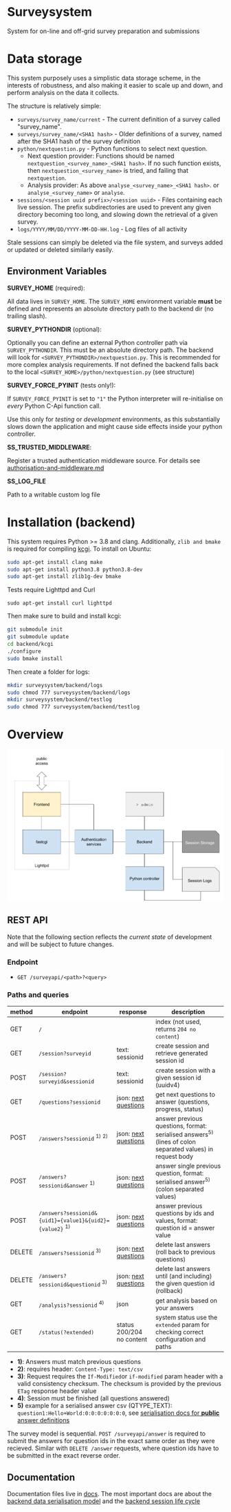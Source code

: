 # Surveysystem
System for on-line and off-grid survey preparation and submissions


# Data storage

This system purposely uses a simplistic data storage scheme, in the
interests of robustness, and also making it easier to scale up and down,
and perform analysis on the data it collects.

The structure is relatively simple:

* `surveys/survey_name/current` - The current definition of a survey called "survey_name".
* `surveys/survey_name/<SHA1 hash>` - Older definitions of a survey, named after the SHA1 hash of the survey definition
* `python/nextquestion.py` - Python functions to select next question.
    - Next question provider: Functions should be named `nextquestion_<survey_name>_<SHA1 hash>`.  If no such function exists, then `nextquestion_<survey_name>` is tried, and failing that `nextquestion`.
    - Analysis provider: As above `analyse_<survey_name>_<SHA1 hash>`.  or `analyse_<survey_name>` or `analyse`.
* `sessions/<session uuid prefix>/<session uuid>` - Files containing each live session.  The prefix subdirectories are used to
prevent any given directory becoming too long, and slowing down the retrieval of a given survey.
* `logs/YYYY/MM/DD/YYYY-MM-DD-HH.log` - Log files of all activity

Stale sessions can simply be deleted via the file system, and surveys added or updated or deleted similarly easily.

## Environment Variables

**SURVEY_HOME** (required):

All data lives in `SURVEY_HOME`. The `SURVEY_HOME` environment variable **must** be defined and represents an absolute directory path to the backend dir (no trailing slash).

**SURVEY_PYTHONDIR** (optional):

Optionally you can define an external Python controller path via `SURVEY_PYTHONDIR`. This must be an absolute directory path. The backend will look for `<SURVEY_PYTHONDIR>/nextquestion.py`. This is recommended for more complex analysis requirements.
If not defined the backend falls back to the local `<SURVEY_HOME>/python/nextquestion.py` (see structure)

**SURVEY_FORCE_PYINIT** (tests <span color="red">only!</span>):

If `SURVEY_FORCE_PYINIT` is set to `"1"` the Python interpreter will re-initialise on *every* Python C-Api function call.

Use this only for *testing* or *development* environments, as this substantially slows down the application and might cause side effects inside your python controller.

**SS_TRUSTED_MIDDLEWARE**:

Register a trusted authentication middleware source. For details see [authorisation-and-middleware.md](docs/authorisation-and-middleware.md)

**SS_LOG_FILE**

Path to a writable custom log file

# Installation (backend)

This system requires Python >= 3.8 and clang. Additionally, `zlib and bmake` is required for compiling [kcgi](https://kristaps.bsd.lv/kcgi/index.html). To install on Ubuntu:

```bash
sudo apt-get install clang make
sudo apt-get install python3.8 python3.8-dev
sudo apt-get install zlib1g-dev bmake
```

Tests require Lighttpd and Curl

```
sudo apt-get install curl lighttpd
```

Then make sure to build and install kcgi:

```bash
git submodule init
git submodule update
cd backend/kcgi
./configure
sudo bmake install
```

Then create a folder for logs:

```bash
mkdir surveysystem/backend/logs
sudo chmod 777 surveysystem/backend/logs
mkdir surveysystem/backend/testlog
sudo chmod 777 surveysystem/backend/testlog
```

# Overview

![surveysystem architecture](docs/architecture.png)

## REST API

Note that the following section reflects the *current state* of development and will be subject to future changes.

### Endpoint

 * `GET /surveyapi/<path>?<query>`

### Paths and queries


| method | endpoint                                                           | response                                                | description                                                                                                          |
| ---    | ---                                                                | ---                                                     | ---                                                                                                                  |
| GET    | `/`                                                                |                                                         | index (not used, returns `204 no content`)                                                                           |
| GET    | `/session?surveyid`                                                | text: sessionid                                         | create session and retrieve generated session id                                                                     |
| POST   | `/session?surveyid&sessionid`                                      | text: sessionid                                         | create session with a given session id (uuidv4)                                                                      |
| GET    | `/questions?sessionid`                                             | json: [next questions](docs/next-questions-response.md) | get next questions to answer (questions, progress, status)                                                           |
| POST   | `/answers?sessionid` <sup>1)</sup> <sup>2)</sup>                   | json: [next questions](docs/next-questions-response.md) | answer previous questions, format: serialised answers<sup>5)</sup> (lines of colon separated values) in request body |
| POST   | `/answers?sessionid&answer` <sup>1)</sup>                          | json: [next questions](docs/next-questions-response.md) | answer single previous question, format: serialised answer<sup>5)</sup> (colon separated values)                     |
| POST   | `/answers?sessionid&{uid1}={value1}&{uid2}={value2}` <sup>1)</sup> | json: [next questions](docs/next-questions-response.md) | answer previous questions by ids and values, format: question id = answer value                                      |
| DELETE | `/answers?sessionid` <sup>3)</sup>                                 | json: [next questions](docs/next-questions-response.md) | delete last answers (roll back to previous questions)                                                                |
| DELETE | `/answers?sessionid&questionid` <sup>3)</sup>                      | json: [next questions](docs/next-questions-response.md) | delete last answers until (and including) the given question id (rollback)                                           |
| GET    | `/analysis?sessionid` <sup>4)</sup>                                | json                                                    | get analysis based on your answers                                                                                   |
| GET    | `/status(?extended)`                                               | status 200/204 no content                               | system status use the `extended` param for checking correct configuration and paths                                  |

- **1)**: Answers must match previous questions
- **2)**: requires header: `Content-Type: text/csv`
- **3)**: Request requires the `If-Modified`or `if-modified` param header with a valid consistency checksum. The checksum is provided  by the previous `ETag` response header value
- **4)**: Session must be finished (all questions answered)
- **5)** example for a serialised answer csv (QTYPE_TEXT): `question1:Hello+World:0:0:0:0:0:0:0`, see [serialisation docs for **public** answer definitions](docs/data-serialisation.md#answer-definitions)

The survey model is sequential. `POST /surveyapi/answer` is required to submit the answers for question ids in the exact same order as they were recieved. Similar with `DELETE /answer` requests, where question ids have to be submitted in the exact reverse order.

## Documentation

Documentation files live in [docs](docs/). The most important docs are about the [backend data serialisation model](docs/data-serialisation.md) and the [backend session life cycle](docs/sessions.md)
